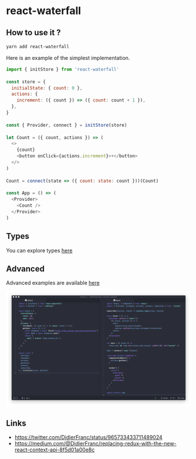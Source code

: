 # react-waterfall

## How to use it ?

```sh
yarn add react-waterfall
```

Here is an example of the simplest implementation.

```js
import { initStore } from 'react-waterfall'

const store = {
  initialState: { count: 0 },
  actions: {
    increment: ({ count }) => ({ count: count + 1 }),
  },
}

const { Provider, connect } = initStore(store)

let Count = ({ count, actions }) => (
  <>
    {count}
    <button onClick={actions.increment}>+</button>
  </>
)

Count = connect(state => ({ count: state: count }))(Count)

const App = () => (
  <Provider>
    <Count />
  </Provider>
)
```

## Types

You can explore types [here](dist/react-waterfall.js.flow)

## Advanced

Advanced examples are available [here](https://github.com/didierfranc/react-waterfall-example)

![screenshot](screenshot.png)

## Links

* https://twitter.com/DidierFranc/status/965733433711489024
* https://medium.com/@DidierFranc/replacing-redux-with-the-new-react-context-api-8f5d01a00e8c
